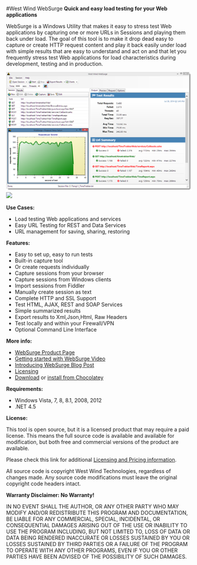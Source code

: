 #West Wind WebSurge
**Quick and easy load testing for your Web applications**

WebSurge is a Windows Utility that makes it easy to stress test Web
applications by capturing one or more URLs in Sessions and playing them back under 
load. The goal of this tool is to make it drop dead easy to capture
or create HTTP request content and play it back easily under load 
with simple results that are easy to understand and act on and that
let you frequently stress test Web applications for load 
characteristics during development, testing and in production.

<img src="Screenshot.png" />
<img src="http://west-wind.com/websurge/Images/WebSurge_RequestDisplay.png" />

**Use Cases:**

* Load testing Web applications and services
* Easy URL Testing for REST and Data Services
* URL management for saving, sharing, restoring

**Features:**

* Easy to set up, easy to run tests
* Built-in capture tool
* Or create requests individually
* Capture sessions from your browser
* Capture sessions from Windows clients
* Import sessions from Fiddler
* Manually create session as text
* Complete HTTP and SSL Support
* Test HTML, AJAX, REST and SOAP Services
* Simple summarized results
* Export results to Xml,Json,Html, Raw Headers
* Test locally and within your Firewall/VPN
* Optional Command Line Interface


**More info:**

* [WebSurge Product Page](http://west-wind.com/websurge/)
* [Getting started with WebSurge Video](https://www.youtube.com/watch?v=TSfWYcr6q5o)
* [Introducing WebSurge Blog Post](http://weblog.west-wind.com/posts/2014/Jul/15/West-Wind-WebSurge-an-easy-way-to-Load-Test-Web-Applications)
* [Licensing](http://west-wind.com/websurge/pricing.aspx)
* [Download](http://www.west-wind.com/files/WebSurgeSetup.zip) or
  [install from Chocolatey](http://chocolatey.org/packages/WestwindWebSurge)

**Requirements:**

* Windows Vista, 7, 8, 8.1, 2008, 2012
* .NET 4.5

**License:**

This tool is open source, but it is a licensed product that may require a paid license. 
This means the full source code is available and available for modification,
but both free and commercial versions of the product are available.

Please check this link for additional
[Licensing and Pricing information](http://west-wind.com/websurge/pricing.aspx).

All source code is copyright West Wind Technologies, regardless of changes made.
Any source code modifications must leave the original copyright code headers intact.

**Warranty Disclaimer: No Warranty!**

IN NO EVENT SHALL THE AUTHOR, OR ANY OTHER PARTY WHO MAY MODIFY AND/OR REDISTRIBUTE 
THIS PROGRAM AND DOCUMENTATION, BE LIABLE FOR ANY COMMERCIAL, SPECIAL, INCIDENTAL, OR 
CONSEQUENTIAL DAMAGES ARISING OUT OF THE USE OR INABILITY TO USE THE PROGRAM INCLUDING, 
BUT NOT LIMITED TO, LOSS OF DATA OR DATA BEING RENDERED INACCURATE OR LOSSES SUSTAINED 
BY YOU OR LOSSES SUSTAINED BY THIRD PARTIES OR A FAILURE OF THE PROGRAM TO OPERATE WITH 
ANY OTHER PROGRAMS, EVEN IF YOU OR OTHER PARTIES HAVE BEEN ADVISED OF THE POSSIBILITY 
OF SUCH DAMAGES.
